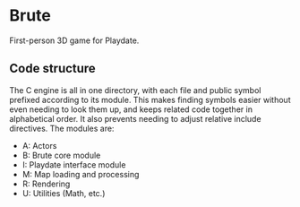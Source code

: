 # Brute

First-person 3D game for Playdate.

## Code structure

The C engine is all in one directory, with each file and public symbol prefixed
according to its module. This makes finding symbols easier without even needing
to look them up, and keeps related code together in alphabetical order. It also
prevents needing to adjust relative include directives. The modules are:

- A: Actors
- B: Brute core module
- I: Playdate interface module
- M: Map loading and processing
- R: Rendering
- U: Utilities (Math, etc.)
